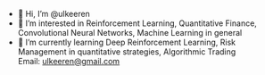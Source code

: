 - 👋 Hi, I’m @ulkeeren
- 👀 I’m interested in Reinforcement Learning, Quantitative Finance, Convolutional Neural Networks, Machine Learning in general
- 🌱 I’m currently learning Deep Reinforcement Learning, Risk Management in quantitative strategies, Algorithmic Trading   
Email: ulkeeren@gmail.com

<!---
ulkeeren/ulkeeren is a ✨ special ✨ repository because its `README.md` (this file) appears on your GitHub profile.
You can click the Preview link to take a look at your changes.
--->
